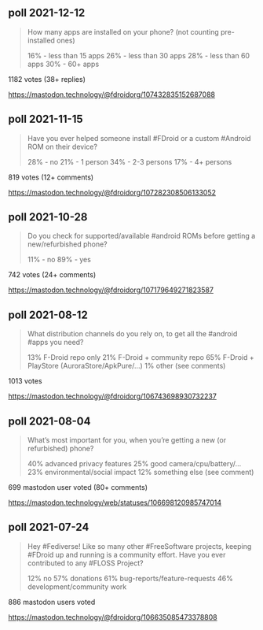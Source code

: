 
## poll 2021-12-12

> How many apps are installed on your phone? (not counting pre-installed ones)
>
> 16% - less than 15 apps
> 26% - less than 30 apps
> 28% - less than 60 apps
> 30% - 60+ apps

1182 votes (38+ replies)

https://mastodon.technology/@fdroidorg/107432835152687088


## poll 2021-11-15

> Have you ever helped someone install #FDroid or a custom #Android ROM on their device?
>
> 28% - no
> 21% - 1 person
> 34% - 2-3 persons
> 17% - 4+ persons

819 votes (12+ comments)

https://mastodon.technology/@fdroidorg/107282308506133052


## poll 2021-10-28

> Do you check for supported/available #android ROMs before getting a new/refurbished phone?
>
> 11% - no
> 89% - yes

742 votes (24+ comments)

https://mastodon.technology/@fdroidorg/107179649271823587


## poll 2021-08-12

> What distribution channels do you rely on, to get all the #android #apps you need?
>
> 13% F-Droid repo only
> 21% F-Droid + community repo
> 65% F-Droid + PlayStore (AuroraStore/ApkPure/…)
> 1% other (see conments)

1013 votes

https://mastodon.technology/@fdroidorg/106743698930732237


## poll 2021-08-04

> What’s most important for you, when you’re getting a new (or refurbished) phone?
>
> 40% advanced privacy features
> 25% good camera/cpu/battery/…
> 23% environmental/social impact
> 12% something else (see comment)

699 mastodon user voted (80+ comments)

https://mastodon.technology/web/statuses/106698120985747014


## poll 2021-07-24

> Hey #Fediverse! Like so many other #FreeSoftware projects, keeping #FDroid up and running is a community effort. Have you ever contributed to any #FLOSS Project?
>
> 12% no
> 57% donations
> 61% bug-reports/feature-requests
> 46% development/community work

886 mastodon users voted

https://mastodon.technology/@fdroidorg/106635085473378808
